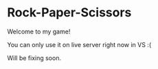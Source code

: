 # Rock-Paper-Scissors

Welcome to my game!

You can only use it on live server right now in VS :(

Will be fixing soon.
